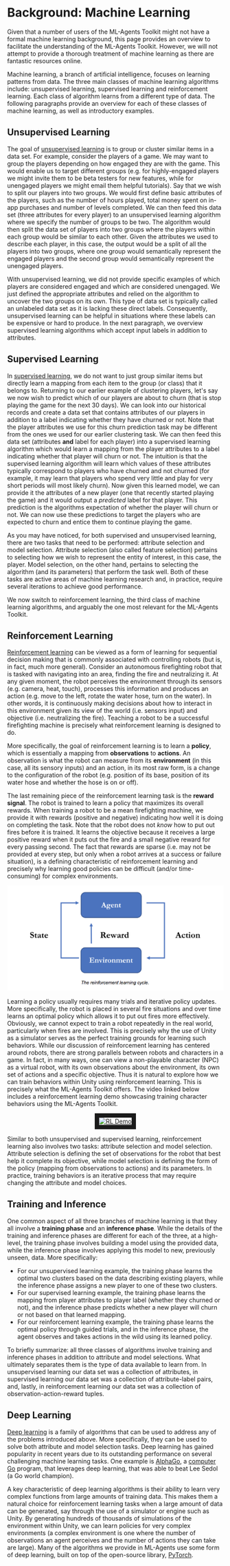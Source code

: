 # Background: Machine Learning

Given that a number of users of the ML-Agents Toolkit might not have a formal machine learning background, this page provides an overview to facilitate the understanding of the ML-Agents Toolkit. However, we will not attempt to provide a thorough treatment of machine learning as there are fantastic resources online.

Machine learning, a branch of artificial intelligence, focuses on learning patterns from data. The three main classes of machine learning algorithms include: unsupervised learning, supervised learning and reinforcement learning. Each class of algorithm learns from a different type of data. The following paragraphs provide an overview for each of these classes of machine learning, as well as introductory examples.

## Unsupervised Learning

The goal of [unsupervised learning](https://en.wikipedia.org/wiki/Unsupervised_learning) is to group or cluster similar items in a data set. For example, consider the players of a game. We may want to group the players depending on how engaged they are with the game. This would enable us to target different groups (e.g. for highly-engaged players we might invite them to be beta testers for new features, while for unengaged players we might email them helpful tutorials). Say that we wish to split our players into two groups. We would first define basic attributes of the players, such as the number of hours played, total money spent on in-app purchases and number of levels completed. We can then feed this data set (three attributes for every player) to an unsupervised learning algorithm where we specify the number of groups to be two. The algorithm would then split the data set of players into two groups where the players within each group would be similar to each other. Given the attributes we used to describe each player, in this case, the output would be a split of all the players into two groups, where one group would semantically represent the engaged players and the second group would semantically represent the unengaged players.

With unsupervised learning, we did not provide specific examples of which players are considered engaged and which are considered unengaged. We just defined the appropriate attributes and relied on the algorithm to uncover the two groups on its own. This type of data set is typically called an unlabeled data set as it is lacking these direct labels. Consequently, unsupervised learning can be helpful in situations where these labels can be expensive or hard to produce. In the next paragraph, we overview supervised learning algorithms which accept input labels in addition to attributes.

## Supervised Learning

In [supervised learning](https://en.wikipedia.org/wiki/Supervised_learning), we do not want to just group similar items but directly learn a mapping from each item to the group (or class) that it belongs to. Returning to our earlier example of clustering players, let's say we now wish to predict which of our players are about to churn (that is stop playing the game for the next 30 days). We can look into our historical records and create a data set that contains attributes of our players in addition to a label indicating whether they have churned or not. Note that the player attributes we use for this churn prediction task may be different from the ones we used for our earlier clustering task. We can then feed this data set (attributes **and** label for each player) into a supervised learning algorithm which would learn a mapping from the player attributes to a label indicating whether that player will churn or not. The intuition is that the supervised learning algorithm will learn which values of these attributes typically correspond to players who have churned and not churned (for example, it may learn that players who spend very little and play for very short periods will most likely churn). Now given this learned model, we can provide it the attributes of a new player (one that recently started playing the game) and it would output a _predicted_ label for that player. This prediction is the algorithms expectation of whether the player will churn or not. We can now use these predictions to target the players who are expected to churn and entice them to continue playing the game.

As you may have noticed, for both supervised and unsupervised learning, there are two tasks that need to be performed: attribute selection and model selection. Attribute selection (also called feature selection) pertains to selecting how we wish to represent the entity of interest, in this case, the player. Model selection, on the other hand, pertains to selecting the algorithm (and its parameters) that perform the task well. Both of these tasks are active areas of machine learning research and, in practice, require several iterations to achieve good performance.

We now switch to reinforcement learning, the third class of machine learning algorithms, and arguably the one most relevant for the ML-Agents Toolkit.

## Reinforcement Learning

[Reinforcement learning](https://en.wikipedia.org/wiki/Reinforcement_learning) can be viewed as a form of learning for sequential decision making that is commonly associated with controlling robots (but is, in fact, much more general). Consider an autonomous firefighting robot that is tasked with navigating into an area, finding the fire and neutralizing it. At any given moment, the robot perceives the environment through its sensors (e.g. camera, heat, touch), processes this information and produces an action (e.g. move to the left, rotate the water hose, turn on the water). In other words, it is continuously making decisions about how to interact in this environment given its view of the world (i.e. sensors input) and objective (i.e. neutralizing the fire). Teaching a robot to be a successful firefighting machine is precisely what reinforcement learning is designed to do.

More specifically, the goal of reinforcement learning is to learn a **policy**, which is essentially a mapping from **observations** to **actions**. An observation is what the robot can measure from its **environment** (in this case, all its sensory inputs) and an action, in its most raw form, is a change to the configuration of the robot (e.g. position of its base, position of its water hose and whether the hose is on or off).

The last remaining piece of the reinforcement learning task is the **reward signal**. The robot is trained to learn a policy that maximizes its overall rewards. When training a robot to be a mean firefighting machine, we provide it with rewards (positive and negative) indicating how well it is doing on completing the task. Note that the robot does not _know_ how to put out fires before it is trained. It learns the objective because it receives a large positive reward when it puts out the fire and a small negative reward for every passing second. The fact that rewards are sparse (i.e. may not be provided at every step, but only when a robot arrives at a success or failure situation), is a defining characteristic of reinforcement learning and precisely why learning good policies can be difficult (and/or time-consuming) for complex environments.

<div style="text-align: center"><img src="images/rl_cycle.png" alt="The reinforcement learning lifecycle."></div>

Learning a policy usually requires many trials and iterative policy updates. More specifically, the robot is placed in several fire situations and over time learns an optimal policy which allows it to put out fires more effectively. Obviously, we cannot expect to train a robot repeatedly in the real world, particularly when fires are involved. This is precisely why the use of Unity as a simulator serves as the perfect training grounds for learning such behaviors. While our discussion of reinforcement learning has centered around robots, there are strong parallels between robots and characters in a game. In fact, in many ways, one can view a non-playable character (NPC) as a virtual robot, with its own observations about the environment, its own set of actions and a specific objective. Thus it is natural to explore how we can train behaviors within Unity using reinforcement learning. This is precisely what the ML-Agents Toolkit offers. The video linked below includes a reinforcement learning demo showcasing training character behaviors using the ML-Agents Toolkit.

<p align="center"> <a href="http://www.youtube.com/watch?feature=player_embedded&v=fiQsmdwEGT8" target="_blank"> <img src="http://img.youtube.com/vi/fiQsmdwEGT8/0.jpg" alt="RL Demo" width="400" border="10" /> </a> </p>

Similar to both unsupervised and supervised learning, reinforcement learning also involves two tasks: attribute selection and model selection. Attribute selection is defining the set of observations for the robot that best help it complete its objective, while model selection is defining the form of the policy (mapping from observations to actions) and its parameters. In practice, training behaviors is an iterative process that may require changing the attribute and model choices.

## Training and Inference

One common aspect of all three branches of machine learning is that they all involve a **training phase** and an **inference phase**. While the details of the training and inference phases are different for each of the three, at a high-level, the training phase involves building a model using the provided data, while the inference phase involves applying this model to new, previously unseen, data. More specifically:

- For our unsupervised learning example, the training phase learns the optimal two clusters based on the data describing existing players, while the inference phase assigns a new player to one of these two clusters.
- For our supervised learning example, the training phase learns the mapping from player attributes to player label (whether they churned or not), and the inference phase predicts whether a new player will churn or not based on that learned mapping.
- For our reinforcement learning example, the training phase learns the optimal policy through guided trials, and in the inference phase, the agent observes and takes actions in the wild using its learned policy.

To briefly summarize: all three classes of algorithms involve training and inference phases in addition to attribute and model selections. What ultimately separates them is the type of data available to learn from. In unsupervised learning our data set was a collection of attributes, in supervised learning our data set was a collection of attribute-label pairs, and, lastly, in reinforcement learning our data set was a collection of observation-action-reward tuples.

## Deep Learning

[Deep learning](https://en.wikipedia.org/wiki/Deep_learning) is a family of algorithms that can be used to address any of the problems introduced above. More specifically, they can be used to solve both attribute and model selection tasks. Deep learning has gained popularity in recent years due to its outstanding performance on several challenging machine learning tasks. One example is [AlphaGo](https://en.wikipedia.org/wiki/AlphaGo), a [computer Go](https://en.wikipedia.org/wiki/Computer_Go) program, that leverages deep learning, that was able to beat Lee Sedol (a Go world champion).

A key characteristic of deep learning algorithms is their ability to learn very complex functions from large amounts of training data. This makes them a natural choice for reinforcement learning tasks when a large amount of data can be generated, say through the use of a simulator or engine such as Unity. By generating hundreds of thousands of simulations of the environment within Unity, we can learn policies for very complex environments (a complex environment is one where the number of observations an agent perceives and the number of actions they can take are large). Many of the algorithms we provide in ML-Agents use some form of deep learning, built on top of the open-source library, [PyTorch](Background-PyTorch.md).
